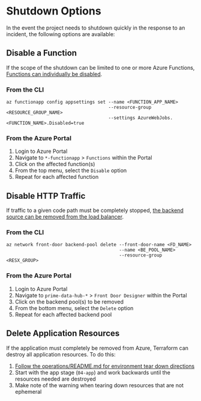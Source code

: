 # Shutdown Options

In the event the project needs to shutdown quickly in the response to an incident, the following options are available:

## Disable a Function

If the scope of the shutdown can be limited to one or more Azure Functions, [Functions can individually be disabled](https://docs.microsoft.com/en-us/azure/azure-functions/disable-function?tabs=portal).

### From the CLI

```
az functionapp config appsettings set --name <FUNCTION_APP_NAME>
                                      --resource-group <RESOURCE_GROUP_NAME>
                                      --settings AzureWebJobs.<FUNCTION_NAME>.Disabled=true
```

### From the Azure Portal

1. Login to Azure Portal
2. Navigate to `*-functionapp` > `Functions` within the Portal
3. Click on the affected function(s)
4. From the top menu, select the `Disable` option
5. Repeat for each affected function

## Disable HTTP Traffic

If traffic to a given code path must be completely stopped, [the backend source can be removed from the load balancer](https://docs.microsoft.com/en-us/cli/azure/network/front-door/backend-pool?view=azure-cli-latest#az_network_front_door_backend_pool_delete).

### From the CLI

```
az network front-door backend-pool delete --front-door-name <FD_NAME>
                                          --name <BE_POOL_NAME>
                                          --resource-group <RESX_GROUP>
```

### From the Azure Portal

1. Login to Azure Portal
2. Navigate to `prime-data-hub-*` > `Front Door Designer` within the Portal
3. Click on the backend pool(s) to be removed
4. From the bottom menu, select the `Delete` option
5. Repeat for each affected backend pool

## Delete Application Resources

If the application must completely be removed from Azure, Terraform can destroy all application resources. To do this:

1. [Follow the operations/README.md for environment tear down directions](https://github.com/CDCgov/prime-reportstream/blob/master/operations/README.md#tear-down-a-environment)
2. Start with the app stage (`04-app`) and work backwards until the resources needed are destroyed
3. Make note of the warning when tearing down resources that are not ephemeral